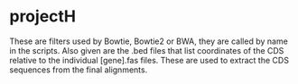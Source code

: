 # projectH
These are filters used by Bowtie, Bowtie2 or BWA, they are called by name in the scripts.
Also given are the .bed files that list coordinates of the CDS relative to the individual [gene].fas files. These are used to extract the CDS sequences from the final alignments.
